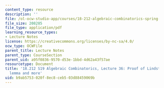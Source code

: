 ```yaml
---
content_type: resource
description: ''
file: /ol-ocw-studio-app/courses/18-212-algebraic-combinatorics-spring-2019/b9ab5753020f8ec8ceb503d88459069b_MIT18_212S19_lec36.pdf
file_size: 208285
file_type: application/pdf
learning_resource_types:
- Lecture Notes
license: https://creativecommons.org/licenses/by-nc-sa/4.0/
ocw_type: OCWFile
parent_title: Lecture Notes
parent_type: CourseSection
parent_uid: a95f0836-9570-d53e-1bbd-4d62a43f57ae
resourcetype: Document
title: '18.212 S19 Algebraic Combinatorics, Lecture 36: Proof of Lindstrom-Gessel-Viennot
  lemma and more'
uid: b9ab5753-020f-8ec8-ceb5-03d88459069b
---
```

